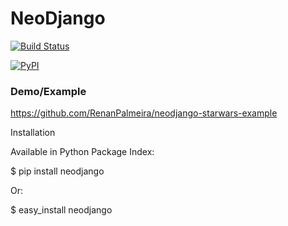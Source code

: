 # NeoDjango

[![Build Status](https://travis-ci.org/RenanPalmeira/neodjango.svg?branch=master)](https://travis-ci.org/RenanPalmeira/neodjango)

[![PyPI](https://img.shields.io/pypi/v/neodjango.svg)](https://pypi.python.org/pypi/neodjango)

### Demo/Example

https://github.com/RenanPalmeira/neodjango-starwars-example

Installation

Available in Python Package Index:

$ pip install neodjango

Or:

$ easy_install neodjango
